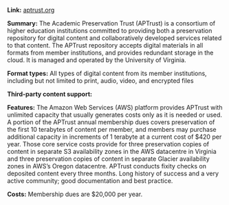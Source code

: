 **Link:** [aptrust.org](http://aptrust.org/) 

**Summary:** The Academic Preservation Trust (APTrust) is a consortium of higher education institutions committed to providing both a preservation repository for digital content and collaboratively developed services related to that content. The APTrust repository accepts digital materials in all formats from member institutions, and provides redundant storage in the cloud. It is managed and operated by the University of Virginia.

**Format types:** All types of digital content from its member institutions, including but not limited to print, audio, video, and encrypted files

**Third-party content support:**

**Features:** The Amazon Web Services (AWS) platform provides APTrust with unlimited capacity that usually generates costs only as it is needed or used. A portion of the APTrust annual membership dues covers preservation of the first 10 terabytes of content per member, and members may purchase additional capacity in increments of 1 terabyte at a current cost of $420 per year. Those core service costs provide for three preservation copies of content in separate S3 availability zones in the AWS datacentre in Virginia and three preservation copies of content in separate Glacier availability zones in AWS’s Oregon datacentre. APTrust conducts fixity checks on deposited content every three months. Long history of success and a very active community; good documentation and best practice.

**Costs:** Membership dues are $20,000 per year.